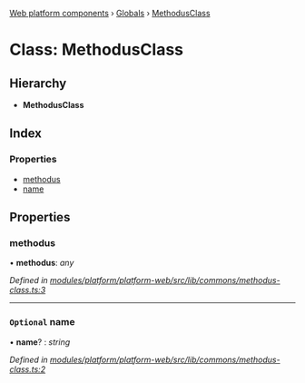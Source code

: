 [Web platform components](../README.md) › [Globals](../globals.md) › [MethodusClass](methodusclass.md)

# Class: MethodusClass

## Hierarchy

* **MethodusClass**

## Index

### Properties

* [methodus](methodusclass.md#methodus)
* [name](methodusclass.md#optional-name)

## Properties

###  methodus

• **methodus**: *any*

*Defined in [modules/platform/platform-web/src/lib/commons/methodus-class.ts:3](https://github.com/nodulusteam/methodus.dev/blob/a3e1495/modules/platform/platform-web/src/lib/commons/methodus-class.ts#L3)*

___

### `Optional` name

• **name**? : *string*

*Defined in [modules/platform/platform-web/src/lib/commons/methodus-class.ts:2](https://github.com/nodulusteam/methodus.dev/blob/a3e1495/modules/platform/platform-web/src/lib/commons/methodus-class.ts#L2)*
